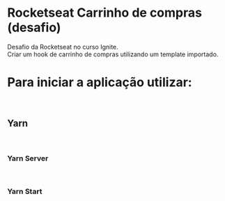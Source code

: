 # Rocketseat Carrinho de compras (desafio) 
Desafio da Rocketseat no curso Ignite. <br> 
Criar um hook de carrinho de compras utilizando um template importado. 

<h1> Para iniciar a aplicação utilizar: </h1><br> 

<h2> Yarn </h2> <br>
<h3> Yarn Server </h3><br>
<h3> Yarn Start </h3>

